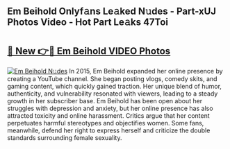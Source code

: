 ## Em Beihold Onlyf𝚊ns Le𝚊ked N𝚞des - Part-xUJ Photos Video - Hot Part Le𝚊ks 47Toi

# <h2><a href="http://ab51658.deff.icu/?id=Em+Beihold">🔗 New 👉🔴 Em Beihold VIDEO Photos</a></h2>

[![Em Beihold N𝚞des](https://i.imgur.com/rIISA9y.gif)](http://ab51658.deff.icu/?id=Em+Beihold)
In 2015, Em Beihold expanded her online presence by creating a YouTube channel. She began posting vlogs, comedy skits, and gaming content, which quickly gained traction. Her unique blend of humor, authenticity, and vulnerability resonated with viewers, leading to a steady growth in her subscriber base. Em Beihold has been open about her struggles with depression and anxiety, but her online presence has also attracted toxicity and online harassment. Critics argue that her content perpetuates harmful stereotypes and objectifies women. Some fans, meanwhile, defend her right to express herself and criticize the double standards surrounding female sexuality.
